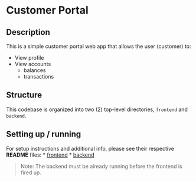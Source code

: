 # Customer Portal

## Description

This is a simple customer portal web app that allows the user (customer) to:

* View profile
* View accounts
    * balances
    * transactions

## Structure

This codebase is organized into two (2) top-level directories, `frontend` and `backend`. 

## Setting up / running

For setup instructions and additional info, please see their respective **README** files:
    * [frontend](frontend/README.md)
    * [backend](backend/README.md)
    
> Note: The backend must be already running before the frontend is fired up. 